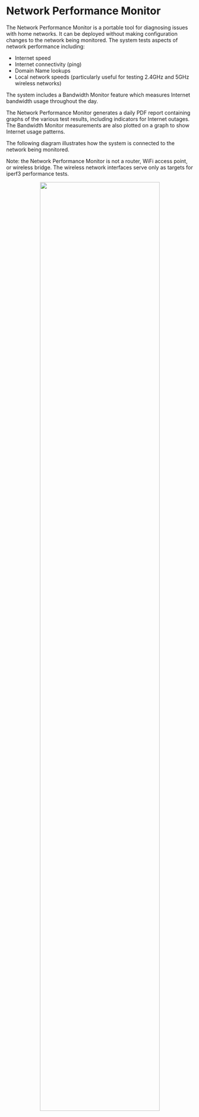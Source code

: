 <H1>Network Performance Monitor</H1>
The Network Performance Monitor is a portable tool for diagnosing issues with home networks. It can be deployed without making configuration changes to the network being monitored.
The system tests aspects of network performance including:

- Internet speed
- Internet connectivity (ping)
- Domain Name lookups
- Local network speeds (particularly useful for testing 2.4GHz and 5GHz wireless networks)

The system includes a Bandwidth Monitor feature which measures Internet bandwidth usage throughout the day.

The Network Performance Monitor generates a daily PDF report containing graphs of the various test results, including indicators for Internet outages. The Bandwidth Monitor measurements are also plotted on a graph to show Internet usage patterns.

The following diagram illustrates how the system is connected to the network being monitored.

Note: the Network Performance Monitor is not a router, WiFi access point, or wireless bridge. The wireless network interfaces serve only as targets for iperf3 performance tests.

<p align="center">
<img src="https://user-images.githubusercontent.com/10369989/78664037-bb532b80-78c2-11ea-8b8b-a71b8eff029f.png" width="80%">
</p>

